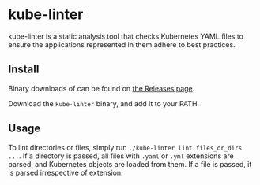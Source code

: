 # kube-linter

kube-linter is a static analysis tool that checks Kubernetes YAML files to ensure the applications represented in them
adhere to best practices.

## Install

Binary downloads of can be found on [the Releases page](https://github.com/stackrox/kube-linter/releases).

Download the `kube-linter` binary, and add it to your PATH.

## Usage

To lint directories or files, simply run `./kube-linter lint files_or_dirs ...`. If a directory is passed, all files
with `.yaml` or `.yml` extensions are parsed, and Kubernetes objects are loaded from them. If a file is passed,
it is parsed irrespective of extension.

